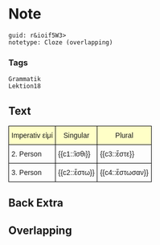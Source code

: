 # Note
```
guid: r&ioif5W3>
notetype: Cloze (overlapping)
```

### Tags
```
Grammatik
Lektion18
```

## Text
<style type="text/css">
table  {border-collapse:collapse;border-spacing:0;}
table td{border-color:black;border-style:solid;border-width:1px;font-family:Arial, sans-serif;font-size:14px;
  overflow:hidden;padding:10px 5px;word-break:normal;}
table th{border-color:black;border-style:solid;border-width:1px;font-family:Arial, sans-serif;font-size:14px;
  font-weight:normal;overflow:hidden;padding:10px 5px;word-break:normal;background-color:#ffffc7;}
</style>
<table>
<thead>
<tr><th>Imperativ εἰμί
</th><th>Singular</th><th>Plural</th></tr>
</thead>
<tbody>
<tr><td>2. Person </td><td>{{c1::ἲσθι}}
</td><td>{{c3::ἔστε}}</td></tr><tr><td>3. Person </td><td>{{c2::ἔστω}}</td><td>{{c4::ἕστωσαν}}
</td></tr></tbody></table>

## Back Extra


## Overlapping

